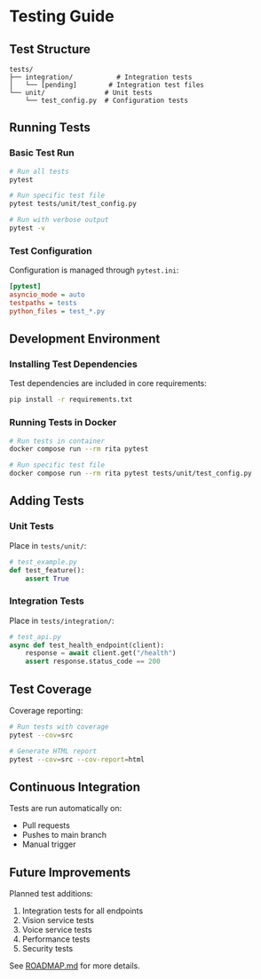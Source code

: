 # Testing Guide

## Test Structure

```
tests/
├── integration/           # Integration tests
│   └── [pending]        # Integration test files
└── unit/               # Unit tests
    └── test_config.py  # Configuration tests
```

## Running Tests

### Basic Test Run
```bash
# Run all tests
pytest

# Run specific test file
pytest tests/unit/test_config.py

# Run with verbose output
pytest -v
```

### Test Configuration

Configuration is managed through `pytest.ini`:
```ini
[pytest]
asyncio_mode = auto
testpaths = tests
python_files = test_*.py
```

## Development Environment

### Installing Test Dependencies
Test dependencies are included in core requirements:
```bash
pip install -r requirements.txt
```

### Running Tests in Docker
```bash
# Run tests in container
docker compose run --rm rita pytest

# Run specific test file
docker compose run --rm rita pytest tests/unit/test_config.py
```

## Adding Tests

### Unit Tests
Place in `tests/unit/`:
```python
# test_example.py
def test_feature():
    assert True
```

### Integration Tests
Place in `tests/integration/`:
```python
# test_api.py
async def test_health_endpoint(client):
    response = await client.get("/health")
    assert response.status_code == 200
```

## Test Coverage

Coverage reporting:
```bash
# Run tests with coverage
pytest --cov=src

# Generate HTML report
pytest --cov=src --cov-report=html
```

## Continuous Integration

Tests are run automatically on:
- Pull requests
- Pushes to main branch
- Manual trigger

## Future Improvements

Planned test additions:
1. Integration tests for all endpoints
2. Vision service tests
3. Voice service tests
4. Performance tests
5. Security tests

See [ROADMAP.md](ROADMAP.md) for more details.
